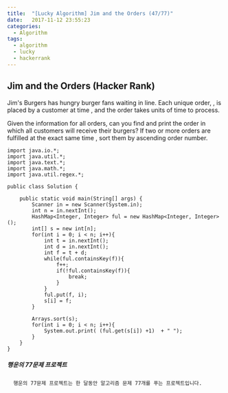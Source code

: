 ```yaml
---
title:  "[Lucky Algorithm] Jim and the Orders (47/77)"
date:   2017-11-12 23:55:23
categories:
  - Algorithm
tags:
  - algorithm
  - lucky
  - hackerrank
---
```

## Jim and the Orders (Hacker Rank)
Jim's Burgers has  hungry burger fans waiting in line. Each unique order, , is placed by a customer at time , and the order takes  units of time to process.

Given the information for all  orders, can you find and print the order in which all customers will receive their burgers? If two or more orders are fulfilled at the exact same time , sort them by ascending order number.


```
import java.io.*;
import java.util.*;
import java.text.*;
import java.math.*;
import java.util.regex.*;

public class Solution {

    public static void main(String[] args) {
        Scanner in = new Scanner(System.in);
        int n = in.nextInt();
        HashMap<Integer, Integer> ful = new HashMap<Integer, Integer>();
        int[] s = new int[n];
        for(int i = 0; i < n; i++){
            int t = in.nextInt();
            int d = in.nextInt();
            int f = t + d;
            while(ful.containsKey(f)){
                f++;
                if(!ful.containsKey(f)){
                    break;
                }
            }
            ful.put(f, i);
            s[i] = f;
        }

        Arrays.sort(s);
        for(int i = 0; i < n; i++){
            System.out.print( (ful.get(s[i]) +1)  + " ");
        }
    }
}

```

##### 행운의 77문제 프로젝트
```
  행운의 77문제 프로젝트는 한 달동안 알고리즘 문제 77개를 푸는 프로젝트입니다.
```
